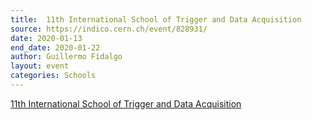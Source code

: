 ```yaml
---
title:  11th International School of Trigger and Data Acquisition
source: https://indico.cern.ch/event/828931/
date: 2020-01-13
end_date: 2020-01-22
author: Guillermo Fidalgo
layout: event
categories: Schools
---
```

[11th International School of Trigger and Data Acquisition](https://indico.cern.ch/event/828931/)

